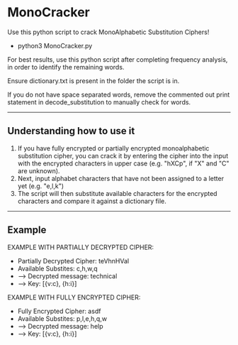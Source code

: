 # MonoCracker
Use this python script to crack MonoAlphabetic Substitution Ciphers! 
* python3 MonoCracker.py

For best results, use this python script after completing frequency analysis, in order to identify the remaining words.

Ensure dictionary.txt is present in the folder the script is in.

If you do not have space separated words, remove the commented out print statement in decode_substitution to manually check for words.

______________________________________________________________________
## Understanding how to use it
1. If you have fully encrypted or partially encrypted monoalphabetic substitution cipher, you can crack it by entering the cipher into the input with the encrypted characters in upper case (e.g. "hXCp", if "X" and "C" are unknown). 
2. Next, input alphabet characters that have not been assigned to a letter yet (e.g. "e,l,k")
3. The script will then substitute available characters for the encrypted characters and compare it against a dictionary file.

______________________________________________________________________
## Example

EXAMPLE WITH PARTIALLY DECRYPTED CIPHER:
* Partially Decrypted Cipher: teVhnHVal
* Available Substites: c,h,w,q
* --> Decrypted message: technical
* --> Key: [{v:c}, {h:i}]


EXAMPLE WITH FULLY ENCRYPTED CIPHER:
* Fully Encrypted Cipher: asdf
* Available Substites: p,l,e,h,q,w
* --> Decrypted message: help
* --> Key: [{v:c}, {h:i}]
